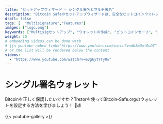 ```yaml
---
title: "セットアップウィザード — シングル署名とマルチ署名"
description: "Bitcoin Safeのセットアップウィザードは、安全なビットコインウォレットを作成する手順を案内します"
draft: false
tags: [  "Multisignature","Features"]
images: ["logo.png"]
keywords: ["Multisigセットアップ", "ウォレットの作成", "ビットコインセーフ", "3分の2マルチシグ"]
weight: 20
# embedding videos can be done with 
# {{< youtube-embed link="https://www.youtube.com/watch?v=dbSmQmt0uDI" >}}
# or the list will be rendered below the content
videos:
  - "https://www.youtube.com/watch?v=m0g6ytYTy0w"
---
```



# シングル署名ウォレット

Bitcoinを正しく保護したいですか？Trezorを使ってBitcoin-Safe.orgのウォレットを設定する方法を学びましょう！ 🔐💰


{{< youtube-gallery >}}